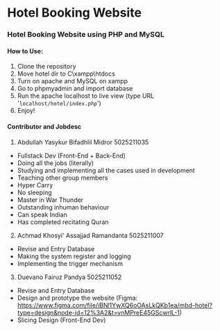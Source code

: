 # Hotel Booking Website

### Hotel Booking Website using PHP and MySQL

#### How to Use:
1. Clone the repository
2. Move hotel dir to C\xampp\htdocs
3. Turn on apache and MySQL on xampp
4. Go to phpmyadmin and import database
5. Run the apache localhost to live view (type URL '`localhost/hotel/index.php`')
6. Enjoy!

#### Contributor and Jobdesc
1. Abdullah Yasykur Bifadhlil Midror  5025211035
- Fullstack Dev (Front-End + Back-End)
- Doing all the jobs (literally)
- Studying and implementing all the cases used in development
- Teaching other group members
- Hyper Carry
- No sleeping
- Master in War Thunder
- Outstanding inhuman behaviour
- Can speak Indian
- Has completed recitating Quran

2. Achmad Khosyi' Assajjad Ramandanta 5025211007
- Revise and Entry Database
- Making the system register and logging
- Implementing the trigger mechanism

3. Duevano Fairuz Pandya              5025211052
- Revise and Entry Database
- Design and prototype the website (Figma: https://www.figma.com/file/iBNl1YwXQ6oOAsLkQKb1ea/mbd-hotel?type=design&node-id=12%3A2&t=vnMPreE45GScwrlL-1)
- Slicing Design (Front-End Dev)

